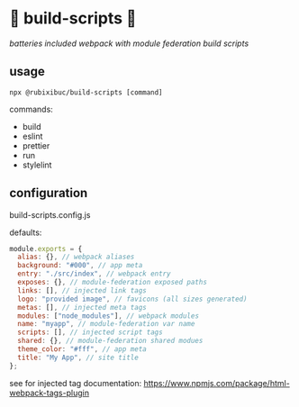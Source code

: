 # 🔨 build-scripts 🧹

_batteries included webpack with module federation build scripts_

## usage

`npx @rubixibuc/build-scripts [command]`

commands:

- build
- eslint
- prettier
- run
- stylelint

## configuration

build-scripts.config.js

defaults:

```javascript
module.exports = {
  alias: {}, // webpack aliases
  background: "#000", // app meta
  entry: "./src/index", // webpack entry
  exposes: {}, // module-federation exposed paths
  links: [], // injected link tags
  logo: "provided image", // favicons (all sizes generated)
  metas: [], // injected meta tags
  modules: ["node_modules"], // webpack modules
  name: "myapp", // module-federation var name
  scripts: [], // injected script tags
  shared: {}, // module-federation shared modues
  theme_color: "#fff", // app meta
  title: "My App", // site title
};
```

see for injected tag documentation:
https://www.npmjs.com/package/html-webpack-tags-plugin
